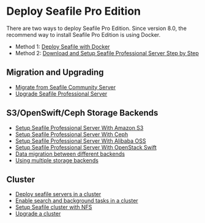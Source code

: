# Deploy Seafile Pro Edition

There are two ways to deploy Seafile Pro Edition. Since version 8.0, the recommend way to install Seafile Pro Edition is using Docker.

- Method 1: [Deploy Seafile with Docker](../docker/pro-edition/deploy_seafile_pro_with_docker.md)
- Method 2: [Download and Setup Seafile Professional Server Step by Step](download_and_setup_seafile_professional_server.md)

## Migration and Upgrading

- [Migrate from Seafile Community Server](migrate_from_seafile_community_server.md)
- [Upgrade Seafile Professional Server](upgrading_seafile_professional_server.md)

## S3/OpenSwift/Ceph Storage Backends

- [Setup Seafile Professional Server With Amazon S3](setup_with_amazon_s3.md)
- [Setup Seafile Professional Server With Ceph](setup_with_ceph.md)
- [Setup Seafile Professional Server With Alibaba OSS](setup_with_oss.md)
- [Setup Seafile Professional Server With OpenStack Swift](setup_with_swift.md)
- [Data migration between different backends](migrate.md)
- [Using multiple storage backends](multiple_storage_backends.md)

## Cluster

- [Deploy seafile servers in a cluster](deploy_in_a_cluster.md)
- [Enable search and background tasks in a cluster](enable_search_and_background_tasks_in_a_cluster.md)
- [Setup Seafile cluster with NFS](setup_seafile_cluster_with_nfs.md)
- [Upgrade a cluster](upgrade_a_cluster.md)


